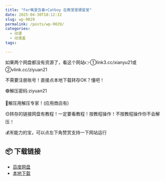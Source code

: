 ```yaml
---
title: "Fer嘴里含着+Catboy 在教室里硬星爱"
date: 2025-04-30T18:12:12
slug: wp-9029
permalink: /posts/wp-9029/
categories:
  - 动漫
  - 动漫盖
tags:

---
```


如果两个网盘都没有资源了，看这个网站👉①link3.cc/xianyu21或②vlink.cc/ziyuan21

不需要注册账号！直接点本地下载转存OK？懂吧！

🟢解压密码:ziyuan21

🔵解压用解压专家！(应用商店有)

🟡转存的链接网盘有教程！一定要看教程！按教程操作！不按教程操作你不会解压！

💰🈶能力的宝，可以点左下角赞赏支持一下网站运行

## 📦 下载链接
- [百度网盘](https://blziyuan21.com/pay-download/9029?key=903b2039f7&down_id=0)
- [本地下载](https://blziyuan21.com/pay-download/9029?key=903b2039f7&down_id=1)

